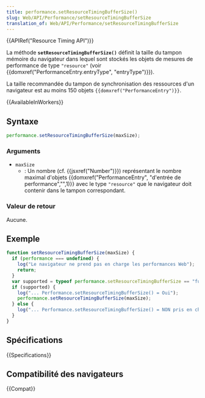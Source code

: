 ```yaml
---
title: performance.setResourceTimingBufferSize()
slug: Web/API/Performance/setResourceTimingBufferSize
translation_of: Web/API/Performance/setResourceTimingBufferSize
---
```


{{APIRef("Resource Timing API")}}

La méthode **`setResourceTimingBufferSize()`** définit la taille du tampon mémoire du navigateur dans lequel sont stockés les objets de mesures de performance de type `"resource"` (voir {{domxref("PerformanceEntry.entryType", "entryType")}}).

La taille recommandée du tampon de synchronisation des ressources d'un navigateur est au moins 150 objets `{{domxref("PerformanceEntry")}}`.

{{AvailableInWorkers}}

## Syntaxe

```js
performance.setResourceTimingBufferSize(maxSize);
```

### Arguments

- `maxSize`
  - : Un nombre (cf. {{jsxref("Number")}}) représentant le nombre maximal d'objets {{domxref("PerformanceEntry", "d'entrée de performance","",1)}} avec le type `"resource"` que le navigateur doit contenir dans le tampon correspondant.

### Valeur de retour

Aucune.

## Exemple

```js
function setResourceTimingBufferSize(maxSize) {
  if (performance === undefined) {
    log("Le navigateur ne prend pas en charge les performances Web");
    return;
  }
  var supported = typeof performance.setResourceTimingBufferSize == "function";
  if (supported) {
    log("... Performance.setResourceTimingBufferSize() = Oui");
    performance.setResourceTimingBufferSize(maxSize);
  } else {
    log("... Performance.setResourceTimingBufferSize() = NON pris en charge");
  }
}
```

## Spécifications

{{Specifications}}

## Compatibilité des navigateurs

{{Compat}}
